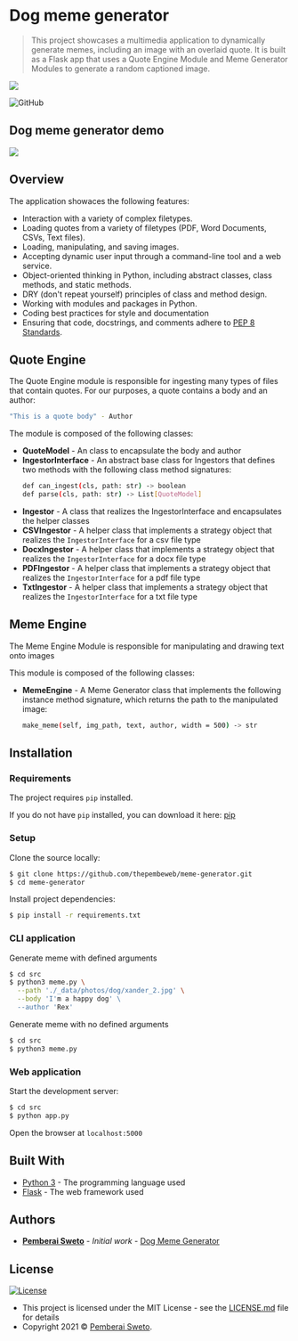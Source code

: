 # Dog meme generator

> This project showcases a multimedia application to dynamically generate memes, including an image with an overlaid quote. It is built as a Flask app that uses a Quote Engine Module and Meme Generator Modules to generate a random captioned image.

![](https://upload.wikimedia.org/wikipedia/commons/f/f8/Python_logo_and_wordmark.svg)

![GitHub](https://img.shields.io/github/license/mashape/apistatus.svg)


## Dog meme generator demo

![](meme-demo.gif)


## Overview

The application showaces the following features:

* Interaction with a variety of complex filetypes.
* Loading quotes from a variety of filetypes (PDF, Word Documents, CSVs, Text files).
* Loading, manipulating, and saving images.
* Accepting dynamic user input through a command-line tool and a web service.
* Object-oriented thinking in Python, including abstract classes, class methods, and static methods.
* DRY (don't repeat yourself) principles of class and method design.
* Working with modules and packages in Python.
* Coding best practices for style and documentation
* Ensuring that code, docstrings, and comments adhere to [PEP 8 Standards](https://www.python.org/dev/peps/pep-0008/).


## Quote Engine

The Quote Engine module is responsible for ingesting many types of files that contain quotes. For our purposes, a quote contains a body and an author:
```bash
"This is a quote body" - Author
```

The module is composed of the following classes:

* **QuoteModel** - An class to encapsulate the body and author
* **IngestorInterface** - An abstract base class for Ingestors that defines two methods with the following class method signatures:
  ```bash
  def can_ingest(cls, path: str) -> boolean
  def parse(cls, path: str) -> List[QuoteModel]
  ```
* **Ingestor** - A class that realizes the IngestorInterface and encapsulates the helper classes
* **CSVIngestor** - A helper class that implements a strategy object that realizes the `IngestorInterface` for a csv file type
* **DocxIngestor** - A helper class that implements a strategy object that realizes the `IngestorInterface` for a docx file type
* **PDFIngestor** - A helper class that implements a strategy object that realizes the `IngestorInterface` for a pdf file type
* **TxtIngestor** - A helper class that implements a strategy object that realizes the `IngestorInterface` for a txt file type


## Meme Engine

The Meme Engine Module is responsible for manipulating and drawing text onto images

This module is composed of the following classes:

* **MemeEngine** - A Meme Generator class that implements the following instance method signature, which returns the path to the manipulated image:
  ```bash
  make_meme(self, img_path, text, author, width = 500) -> str
  ```


## Installation

### Requirements
The project requires `pip` installed.

If you do not have `pip` installed, you can download it here: [pip](https://pip.pypa.io/en/stable/installing/)

### Setup

Clone the source locally:

```sh
$ git clone https://github.com/thepembeweb/meme-generator.git
$ cd meme-generator
```

Install project dependencies:

```sh
$ pip install -r requirements.txt
```

### CLI application

Generate meme with defined arguments

```sh
$ cd src
$ python3 meme.py \
  --path './_data/photos/dog/xander_2.jpg' \
  --body 'I'm a happy dog' \
  --author 'Rex'
```

Generate meme with no defined arguments

```sh
$ cd src
$ python3 meme.py
```

### Web application

Start the development server:

```sh
$ cd src
$ python app.py
```

Open the browser at `localhost:5000`


## Built With

* [Python 3](https://www.python.org/) - The programming language used
* [Flask](https://palletsprojects.com/p/flask/) - The web framework used


## Authors

* **[Pemberai Sweto](https://github.com/thepembeweb)** - *Initial work* - [Dog Meme Generator](https://github.com/thepembeweb/meme-generator)

## License

[![License](http://img.shields.io/:license-mit-green.svg?style=flat-square)](http://badges.mit-license.org)

- This project is licensed under the MIT License - see the [LICENSE.md](LICENSE.md) file for details
- Copyright 2021 © [Pemberai Sweto](https://github.com/thepembeweb).
